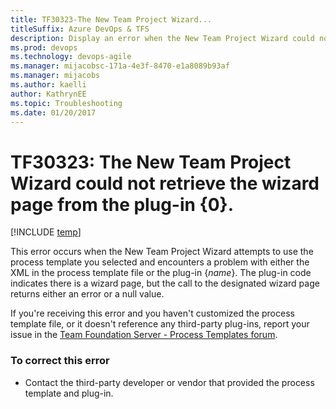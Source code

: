 ```yaml
---
title: TF30323-The New Team Project Wizard...
titleSuffix: Azure DevOps & TFS
description: Display an error when the New Team Project Wizard could not retrieve the wizard page from the plug-in.
ms.prod: devops
ms.technology: devops-agile
ms.manager: mijacobsc-171a-4e3f-8470-e1a8089b93af
ms.manager: mijacobs
ms.author: kaelli
author: KathrynEE
ms.topic: Troubleshooting
ms.date: 01/20/2017
---
```


# TF30323: The New Team Project Wizard could not retrieve the wizard page from the plug-in {0}.

[!INCLUDE [temp](../../includes/version-vsts-tfs-all-versions.md)]

This error occurs when the New Team Project Wizard attempts to use the process template you selected and encounters a problem with either the XML in the process template file or the plug-in {*name*}. The plug-in code indicates there is a wizard page, but the call to the designated wizard page returns either an error or a null value.  
  
 If you're receiving this error and you haven't customized the process template file, or it doesn't reference any third-party plug-ins, report your issue in the [Team Foundation Server - Process Templates forum](https://social.msdn.microsoft.com/Forums/home?forum=tfsprocess).  
  
### To correct this error  
  
-   Contact the third-party developer or vendor that provided the process template and plug-in.